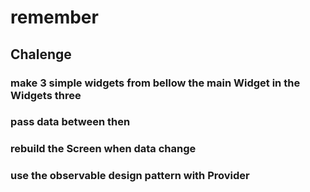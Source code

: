 # remember

## Chalenge

### make 3 simple widgets from bellow the main Widget in the Widgets three

### pass data between then 

### rebuild the Screen when data change

### use the observable design pattern with Provider